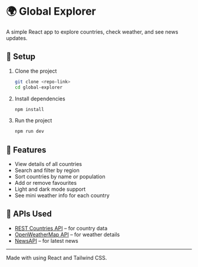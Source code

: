 # 🌍 Global Explorer

A simple React app to explore countries, check weather, and see news updates.

## 🚀 Setup

1. Clone the project

   ```bash
   git clone <repo-link>
   cd global-explorer
   ```
2. Install dependencies

   ```bash
   npm install
   ```
3. Run the project

   ```bash
   npm run dev
   ```

## 🌟 Features

* View details of all countries
* Search and filter by region
* Sort countries by name or population
* Add or remove favourites
* Light and dark mode support
* See mini weather info for each country

## 🔗 APIs Used

* [REST Countries API](https://restcountries.com) – for country data
* [OpenWeatherMap API](https://openweathermap.org) – for weather details
* [NewsAPI](https://newsapi.org) – for latest news

---

Made with  using React and Tailwind CSS.
